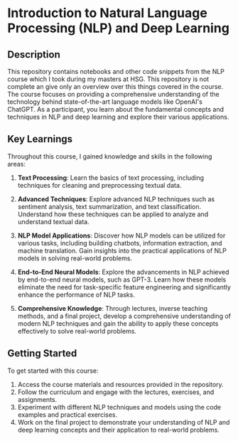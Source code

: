 # Introduction to Natural Language Processing (NLP) and Deep Learning

## Description
This repository contains notebooks and other code snippets from the NLP course which I took during my masters at HSG. This repository is not complete an give only an overview over this things covered in the course. The course focuses on providing a comprehensive understanding of the technology behind state-of-the-art language models like OpenAI's ChatGPT. As a participant, you learn about the fundamental concepts and techniques in NLP and deep learning and explore their various applications.

## Key Learnings
Throughout this course, I gained knowledge and skills in the following areas:

1. **Text Processing**: Learn the basics of text processing, including techniques for cleaning and preprocessing textual data.

2. **Advanced Techniques**: Explore advanced NLP techniques such as sentiment analysis, text summarization, and text classification. Understand how these techniques can be applied to analyze and understand textual data.

3. **NLP Model Applications**: Discover how NLP models can be utilized for various tasks, including building chatbots, information extraction, and machine translation. Gain insights into the practical applications of NLP models in solving real-world problems.

4. **End-to-End Neural Models**: Explore the advancements in NLP achieved by end-to-end neural models, such as GPT-3. Learn how these models eliminate the need for task-specific feature engineering and significantly enhance the performance of NLP tasks.

5. **Comprehensive Knowledge**: Through lectures, inverse teaching methods, and a final project, develop a comprehensive understanding of modern NLP techniques and gain the ability to apply these concepts effectively to solve real-world problems.

## Getting Started
To get started with this course:

1. Access the course materials and resources provided in the repository.
2. Follow the curriculum and engage with the lectures, exercises, and assignments.
3. Experiment with different NLP techniques and models using the code examples and practical exercises.
4. Work on the final project to demonstrate your understanding of NLP and deep learning concepts and their application to real-world problems.
